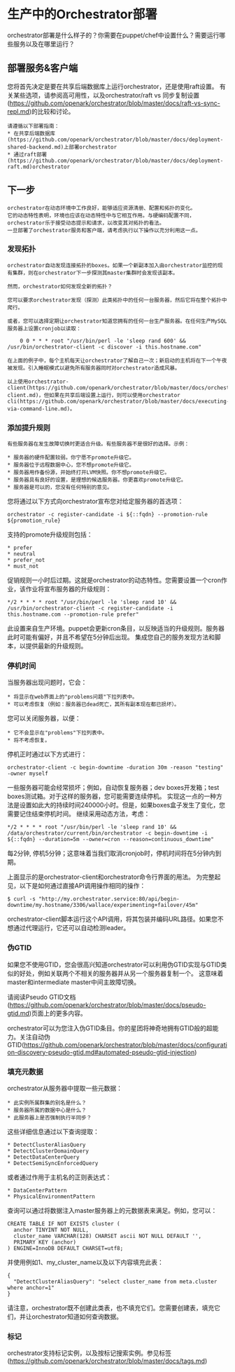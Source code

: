# 生产中的Orchestrator部署

orchestrator部署是什么样子的？你需要在puppet/chef中设置什么？需要运行哪些服务以及在哪里运行？

## 部署服务&客户端

您将首先决定是要在共享后端数据库上运行orchestrator，还是使用raft设置。
有关某些选项，请参阅高可用性，以及orchestrator/raft vs 同步复制设置(https://github.com/openark/orchestrator/blob/master/docs/raft-vs-sync-repl.md)的比较和讨论。

    请遵循以下部署指南：
    * 在共享后端数据库(https://github.com/openark/orchestrator/blob/master/docs/deployment-shared-backend.md)上部署orchestrator
    * 通过raft部署(https://github.com/openark/orchestrator/blob/master/docs/deployment-raft.md)orchestrator

## 下一步

    orchestrator在动态环境中工作良好，能够适应资源清册、配置和拓扑的变化。
    它的动态特性表明，环境也应该在动态特性中与它相互作用。与硬编码配置不同，orchestrator乐于接受动态提示和请求，以改变其对拓扑的看法。
    一旦部署了orchestrator服务和客户端，请考虑执行以下操作以充分利用这一点。

### 发现拓扑

    orchestrator自动发现连接拓扑的boxes。如果一个新副本加入由orchestrator监控的现有集群，则在orchestrator下一步探测其master集群时会发现该副本。

    然而，orchestrator如何发现全新的拓扑？
    
    您可以要求orchestrator发现（探测）此类拓扑中的任何一台服务器，然后它将在整个拓扑中爬行。
    
    或者，您可以选择定期让orchestrator知道您拥有的任何一台生产服务器。在任何生产MySQL服务器上设置cronjob以读取：
    
        0 0 * * * root "/usr/bin/perl -le 'sleep rand 600' && /usr/bin/orchestrator-client -c discover -i this.hostname.com"
    
    在上面的例子中，每个主机每天让orchestrator了解自己一次；新启动的主机将在下一个午夜被发现。引入睡眠模式以避免所有服务器同时对orchestrator造成风暴。
        
    以上使用orchestrator-client(https://github.com/openark/orchestrator/blob/master/docs/orchestrator-client.md)，但如果在共享后端设置上运行，则可以使用orchestrator cli(https://github.com/openark/orchestrator/blob/master/docs/executing-via-command-line.md)。
    
### 添加提升规则

    有些服务器在发生故障切换时更适合升级。有些服务器不是很好的选择。示例：
    
    * 服务器的硬件配置较弱。你宁愿不promote升级它。
    * 服务器位于远程数据中心，您不想promote升级它。
    * 服务器用作备份源，并始终打开LVM快照。你不想promote升级它。
    * 服务器具有良好的设置，是理想的候选服务器。你更喜欢promote升级它。
    * 服务器是可以的，您没有任何特别的意见。

您将通过以下方式向orchestrator宣布您对给定服务器的首选项：
    
    orchestrator -c register-candidate -i ${::fqdn} --promotion-rule ${promotion_rule}

支持的promote升级规则包括： 
    
    * prefer
    * neutral
    * prefer_not
    * must_not

促销规则一小时后过期。这就是orchestrator的动态特性。您需要设置一个cron作业，该作业将宣布服务器的升级规则：

    */2 * * * * root "/usr/bin/perl -le 'sleep rand 10' && /usr/bin/orchestrator-client -c register-candidate -i this.hostname.com --promotion-rule prefer"

此设置来自生产环境。puppet会更新cron条目，以反映适当的升级规则。服务器此时可能有偏好，并且不希望在5分钟后出现。
集成您自己的服务发现方法和脚本，以提供最新的升级规则。

### 停机时间

当服务器出现问题时，它会：

    * 将显示在web界面上的"problems问题"下拉列表中。
    * 可以考虑恢复（例如：服务器已dead死亡，其所有副本现在都已损坏）。

您可以关闭服务器，以便：

    * 它不会显示在"problems"下拉列表中。
    * 将不考虑恢复。

停机正时通过以下方式进行：

    orchestrator-client -c begin-downtime -duration 30m -reason "testing" -owner myself

一些服务器可能会经常损坏；例如，自动恢复服务器；dev boxes开发箱；test boxes测试箱。对于这样的服务器，您可能需要连续停机。
实现这一点的一种方法是设置如此大的持续时间240000小时。但是，如果boxes盒子发生了变化，您需要记住结束停机时间。
继续采用动态方法，考虑：
    
    */2 * * * * root "/usr/bin/perl -le 'sleep rand 10' && /data/orchestrator/current/bin/orchestrator -c begin-downtime -i ${::fqdn} --duration=5m --owner=cron --reason=continuous_downtime"

每2分钟, 停机5分钟；这意味着当我们取消cronjob时，停机时间将在5分钟内到期。

上面显示的是orchestrator-client和orchestrator命令行界面的用法。
为完整起见，以下是如何通过直接API调用操作相同的操作：

    $ curl -s "http://my.orchestrator.service:80/api/begin-downtime/my.hostname/3306/wallace/experimenting+failover/45m"

orchestrator-client脚本运行这个API调用，将其包装并编码URL路径。如果您不想通过代理运行，它还可以自动检测leader。

### 伪GTID

如果您不使用GTID，您会很高兴知道orchestrator可以利用伪GTID实现与GTID类似的好处，例如关联两个不相关的服务器并从另一个服务器复制一个。
这意味着master和intermediate master中间主故障切换。

请阅读Pseudo GTID文档(https://github.com/openark/orchestrator/blob/master/docs/pseudo-gtid.md)页面上的更多内容。

orchestrator可以为您注入伪GTID条目。你的星团将神奇地拥有GTID般的超能力。关注自动伪GTID(https://github.com/openark/orchestrator/blob/master/docs/configuration-discovery-pseudo-gtid.md#automated-pseudo-gtid-injection)

### 填充元数据

orchestrator从服务器中提取一些元数据：

    * 此实例所属群集的别名是什么？
    * 服务器所属的数据中心是什么？
    * 此服务器上是否强制执行半同步？
    
这些详细信息通过以下查询提取：

    * DetectClusterAliasQuery
    * DetectClusterDomainQuery
    * DetectDataCenterQuery
    * DetectSemiSyncEnforcedQuery

或者通过作用于主机名的正则表达式：

    * DataCenterPattern
    * PhysicalEnvironmentPattern

查询可以通过将数据注入master服务器上的元数据表来满足。例如，您可以：

    CREATE TABLE IF NOT EXISTS cluster (
      anchor TINYINT NOT NULL,
      cluster_name VARCHAR(128) CHARSET ascii NOT NULL DEFAULT '',
      PRIMARY KEY (anchor)
    ) ENGINE=InnoDB DEFAULT CHARSET=utf8;
    
并使用例如1、my_cluster_name以及以下内容填充此表：

    {
      "DetectClusterAliasQuery": "select cluster_name from meta.cluster where anchor=1"
    }

请注意，orchestrator既不创建此类表，也不填充它们。您需要创建表，填充它们，并让orchestrator知道如何查询数据。

### 标记

orchestrator支持标记实例，以及按标记搜索实例。参见标签(https://github.com/openark/orchestrator/blob/master/docs/tags.md)



